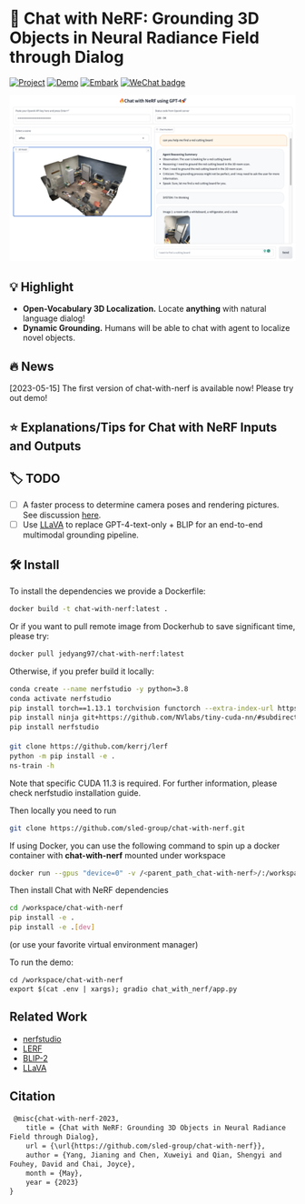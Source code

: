 # :camera_flash: Chat with NeRF: Grounding 3D Objects in Neural Radiance Field through Dialog

[![Project](https://img.shields.io/badge/Project-Page-20B2AA.svg)](https://chat-with-nerf.github.io/)
[![Demo](https://img.shields.io/badge/Website-Demo-ff69b4.svg)](http://sled-whistler.eecs.umich.edu:7777/)
[![Embark](https://img.shields.io/badge/Discord-Chat--with--NeRF-%237289da.svg?logo=discord)](https://discord.gg/8rT4GpRq9g)
[![WeChat badge](https://img.shields.io/badge/WeChat-Join-brightgreen?logo=wechat&amp)](https://i.328888.xyz/2023/05/19/VfzlO3.jpeg)


![Demo of Chat-with-NeRF](figures/demo.png "Overview")
## :bulb: Highlight

- **Open-Vocabulary 3D Localization.** Locate **anything** with natural language dialog!
- **Dynamic Grounding.** Humans will be able to chat with agent to localize novel objects.

## :fire: News
[2023-05-15] The first version of chat-with-nerf is available now! Please try out demo!
## :star: Explanations/Tips for Chat with NeRF Inputs and Outputs

## :label: TODO
- [ ] A faster process to determine camera poses and rendering pictures. See discussion [here](https://github.com/sled-group/chat-with-nerf/issues/15#issuecomment-1556223848).
- [ ] Use [LLaVA](https://llava-vl.github.io/) to replace GPT-4-text-only + BLIP for an end-to-end multimodal grounding pipeline.

## :hammer_and_wrench: Install

To install the dependencies we provide a Dockerfile:
```bash
docker build -t chat-with-nerf:latest .
```
Or if you want to pull remote image from Dockerhub to save significant time, please try:
```bash
docker pull jedyang97/chat-with-nerf:latest
```

Otherwise, if you prefer build it locally:
```bash
conda create --name nerfstudio -y python=3.8
conda activate nerfstudio
pip install torch==1.13.1 torchvision functorch --extra-index-url https://download.pytorch.org/whl/cu117
pip install ninja git+https://github.com/NVlabs/tiny-cuda-nn/#subdirectory=bindings/torch
pip install nerfstudio

git clone https://github.com/kerrj/lerf
python -m pip install -e .
ns-train -h
```
Note that specific CUDA 11.3 is required. For further information, please check nerfstudio installation
guide.

Then locally you need to run
```bash
git clone https://github.com/sled-group/chat-with-nerf.git
```
If using Docker, you can use the following command to spin up a docker container with **chat-with-nerf** mounted under workspace
```bash
docker run --gpus "device=0" -v /<parent_path_chat-with-nerf>/:/workspace/ -v /home/<your_username>/.cache/:/home/user/.cache/ --rm -it --shm-size=12gb chat-with-nerf:latest
```
Then install Chat with NeRF dependencies
```bash
cd /workspace/chat-with-nerf
pip install -e .
pip install -e .[dev]
```
(or use your favorite virtual environment manager)

To run the demo:

```
cd /workspace/chat-with-nerf
export $(cat .env | xargs); gradio chat_with_nerf/app.py
```

## Related Work
- [nerfstudio](https://github.com/nerfstudio-project/nerfstudio)
- [LERF](https://github.com/kerrj/lerf)
- [BLIP-2](https://huggingface.co/docs/transformers/main/model_doc/blip-2)
- [LLaVA](https://github.com/haotian-liu/LLaVA)

## Citation
```
 @misc{chat-with-nerf-2023,
    title = {Chat with NeRF: Grounding 3D Objects in Neural Radiance Field through Dialog},
    url = {\url{https://github.com/sled-group/chat-with-nerf}},
    author = {Yang, Jianing and Chen, Xuweiyi and Qian, Shengyi and Fouhey, David and Chai, Joyce},
    month = {May},
    year = {2023}
}
```

